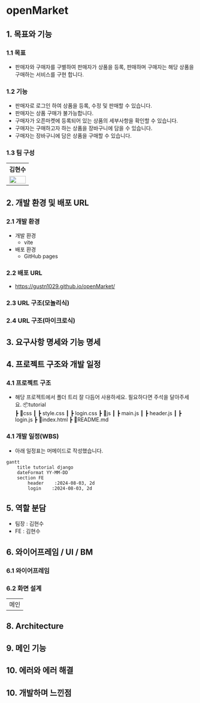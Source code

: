 # openMarket

## 1. 목표와 기능

### 1.1 목표
- 판매자와 구매자를 구별하여 판매자가 상품을 등록, 판매하며 구매자는 해당 상품을 구매하는 서비스를 구현 합니다.

### 1.2 기능
- 판매자로 로그인 하여 상품을 등록, 수정 및 판매할 수 있습니다.
- 판매자는 상품 구매가 불가능합니다.
- 구매자가 오픈마켓에 등록되어 있는 상품의 세부사항을 확인할 수 있습니다.
- 구매자는 구매하고자 하는 상품을 장바구니에 담을 수 있습니다.
- 구매자는 장바구니에 담은 상품을 구매할 수 있습니다.

### 1.3 팀 구성
<table>
	<tr>
		<th>김현수</th>
	</tr>
 	<tr>
		<td><img src="my.jpg" width="100%"></td>
	</tr>
</table>

## 2. 개발 환경 및 배포 URL

### 2.1 개발 환경
- 개발 환경
    - vite
- 배포 환경
    - GitHub pages

### 2.2 배포 URL
- https://gustn1029.github.io/openMarket/

### 2.3 URL 구조(모놀리식)


### 2.4 URL 구조(마이크로식)


## 3. 요구사항 명세와 기능 명세


## 4. 프로젝트 구조와 개발 일정
### 4.1 프로젝트 구조
- 해당 프로젝트에서 폴더 트리 잘 다듬어 사용하세요. 필요하다면 주석을 달아주세요.
📦tutorial  
 ┣ 📂css
 ┃  ┣ style.css
 ┃  ┣ login.css
 ┣ 📂js
 ┃  ┣ main.js
 ┃  ┣ header.js
 ┃  ┣ login.js
 ┣ 📜index.html
 ┣ 📜README.md  

### 4.1 개발 일정(WBS)
* 아래 일정표는 머메이드로 작성했습니다.
```mermaid
gantt
    title tutorial django
    dateFormat YY-MM-DD
    section FE
        header    :2024-08-03, 2d
        login    :2024-08-03, 2d
```

## 5. 역할 분담

- 팀장 : 김현수
- FE : 김현수

## 6. 와이어프레임 / UI / BM

### 6.1 와이어프레임


### 6.2 화면 설계
 
<table>
    <tbody>
        <tr>
            <td>메인</td>
        </tr>
    </tbody>
</table>



## 8. Architecture


## 9. 메인 기능


## 10. 에러와 에러 해결


## 10. 개발하며 느낀점
